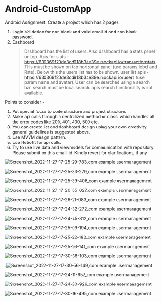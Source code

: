 # Android-CustomApp

Android Assignment:
Create a project which has 2 pages.
1. Login
	Validation for non blank and valid email id and non blank password.
2. Dashboard
	> Dashboard has the list of users.
	> Also dashboard has a stats panel on top.
	> Apis for stats - https://630369f20de3cd918b34e39e.mockapi.io/transactionstats. This must be shown on top horizontal panel (use params lebel and Rate).
	> Below this the users list has to be shown. user list apis - https://630369f20de3cd918b34e39e.mockapi.io/users (use param name and avatar).
	User can be searched using a search bar. search must be local search. apis search functionality is not available.
	
Points to consider -
1. Put special focus to code structure and project structure.
2. Make api calls through a centralized method or class. which handles all the error codes like 200, 401, 400, 500 etc.
3. You can create list and dashboard design using your own creativity. general guidelines is suggested above.
4. Use MVVM design pattern.
5. Use Retrofit for api calls.
6. Try to use live data and viewmodels for communication with repository.
Please submit on this email-id. Kindly revert for clarifications, if any



![Screenshot_2022-11-27-17-25-29-783_com example usermanagement](https://user-images.githubusercontent.com/55488549/204134303-d58d14b5-f64d-403a-9fde-42df1ed86933.jpg)

![Screenshot_2022-11-27-17-25-33-279_com example usermanagement](https://user-images.githubusercontent.com/55488549/204134304-1a7f9df4-b1db-4a82-bbd8-796c73bff869.jpg)

![Screenshot_2022-11-27-17-25-39-406_com example usermanagement](https://user-images.githubusercontent.com/55488549/204134306-26e4115d-3345-40a1-b460-ef8697a3687e.jpg)

![Screenshot_2022-11-27-17-26-05-627_com example usermanagement](https://user-images.githubusercontent.com/55488549/204134307-3ac47e6e-8290-4cda-b5b6-97af9b1a1042.jpg)

![Screenshot_2022-11-27-17-26-21-083_com example usermanagement](https://user-images.githubusercontent.com/55488549/204134308-b4803c50-a22b-4f6c-8bdb-ee01b2aa00fd.jpg)

![Screenshot_2022-11-27-17-24-32-272_com example usermanagement](https://user-images.githubusercontent.com/55488549/204134292-d18784f6-8344-4c92-baad-ec606476a5aa.jpg)


![Screenshot_2022-11-27-17-24-45-312_com example usermanagement](https://user-images.githubusercontent.com/55488549/204134293-d2d60c7b-465e-48d9-97ad-6042b086f795.jpg)

![Screenshot_2022-11-27-17-25-09-194_com example usermanagement](https://user-images.githubusercontent.com/55488549/204134294-c8c358d0-9817-439b-a6c2-2c7a4d89ac31.jpg)

![Screenshot_2022-11-27-17-25-22-182_com example usermanagement](https://user-images.githubusercontent.com/55488549/204134297-47efeda0-ed5b-43f1-8238-25526526cf17.jpg)

![Screenshot_2022-11-27-17-25-26-141_com example usermanagement](https://user-images.githubusercontent.com/55488549/204134302-5bfdc354-1b9d-4e81-9791-93f8195b1186.jpg)

![Screenshot_2022-11-27-17-30-38-103_com example usermanagement](https://user-images.githubusercontent.com/55488549/204134281-841fc3ad-84aa-4f06-8ca9-7f9ceec0a104.jpg)

.![Screenshot_2022-11-27-17-30-56-149_com example usermanagement](https://user-images.githubusercontent.com/55488549/204134284-9e743f6d-6797-42cc-a33f-ea32fe2d97bb.jpg)

![Screenshot_2022-11-27-17-24-11-657_com example usermanagement](https://user-images.githubusercontent.com/55488549/204134289-d47ce487-9bf4-48cd-8e0e-6c9fcd5e556b.jpg)

![Screenshot_2022-11-27-17-24-20-926_com example usermanagement](https://user-images.githubusercontent.com/55488549/204134291-b35919af-d759-4115-8939-f76c9895554f.jpg)

![Screenshot_2022-11-27-17-30-16-495_com example usermanagement](https://user-images.githubusercontent.com/55488549/204134280-6831afdb-db22-41bb-a0a2-15acc8a511ef.jpg)
